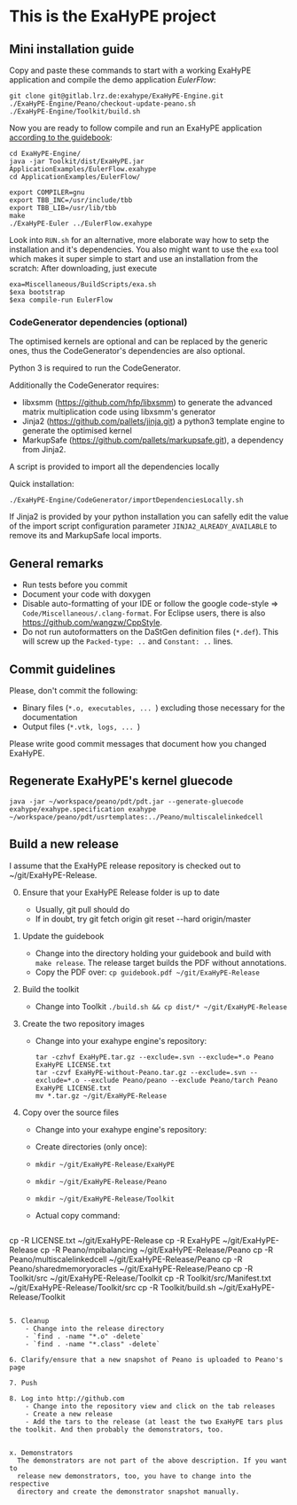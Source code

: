 # This is the ExaHyPE project #

## Mini installation guide ##

Copy and paste these commands to start with a working ExaHyPE application and compile the demo application _EulerFlow_:

    git clone git@gitlab.lrz.de:exahype/ExaHyPE-Engine.git
    ./ExaHyPE-Engine/Peano/checkout-update-peano.sh
    ./ExaHyPE-Engine/Toolkit/build.sh

Now you are ready to follow compile and run an ExaHyPE application [according to the guidebook](http://www5.in.tum.de/exahype/guidebook.pdf):

    cd ExaHyPE-Engine/
    java -jar Toolkit/dist/ExaHyPE.jar ApplicationExamples/EulerFlow.exahype
    cd ApplicationExamples/EulerFlow/
    
    export COMPILER=gnu
    export TBB_INC=/usr/include/tbb
    export TBB_LIB=/usr/lib/tbb
    make
    ./ExaHyPE-Euler ../EulerFlow.exahype

Look into `RUN.sh` for an alternative, more elaborate way how to setp the installation and it's dependencies. You also might want to use the `exa` tool which makes it super simple to start and use an installation from the scratch: After downloading, just execute

    exa=Miscellaneous/BuildScripts/exa.sh 
    $exa bootstrap
    $exa compile-run EulerFlow

### CodeGenerator dependencies (optional) ###

The optimised kernels are optional and can be replaced by the generic ones, thus the CodeGenerator's dependencies are also optional.

Python 3 is required to run the CodeGenerator.

Additionally the CodeGenerator requires:

* libxsmm (https://github.com/hfp/libxsmm) to generate the advanced matrix multiplication code using libxsmm's generator
* Jinja2 (https://github.com/pallets/jinja.git) a python3 template engine to generate the optimised kernel
* MarkupSafe (https://github.com/pallets/markupsafe.git), a dependency from Jinja2.

A script is provided to import all the dependencies locally

Quick installation:

    ./ExaHyPE-Engine/CodeGenerator/importDependenciesLocally.sh 

If Jinja2 is provided by your python installation you can safelly edit the value of the import script configuration parameter ``JINJA2_ALREADY_AVAILABLE`` to remove its and MarkupSafe local imports.


## General remarks ##

* Run tests before you commit
* Document your code with doxygen
* Disable auto-formatting of your IDE or follow the google code-style => `Code/Miscellaneous/.clang-format`. For Eclipse users, there is also https://github.com/wangzw/CppStyle.
* Do not run autoformatters on the DaStGen definition files (`*.def`). This will screw up the `Packed-type: ..` and `Constant: ..` lines.


## Commit guidelines ##

Please, don't commit the following:
    
* Binary files (`*.o, executables, ... `) excluding those necessary for the documentation 
* Output files (`*.vtk, logs, ... `)

Please write good commit messages that document how you changed ExaHyPE.


## Regenerate ExaHyPE's kernel gluecode ##
 
```
java -jar ~/workspace/peano/pdt/pdt.jar --generate-gluecode exahype/exahype.specification exahype ~/workspace/peano/pdt/usrtemplates:../Peano/multiscalelinkedcell
```


## Build a new release ##

I assume that the ExaHyPE release repository is checked out to ~/git/ExaHyPE-Release.

0. Ensure that your ExaHyPE Release folder is up to date 
   - Usually, git pull should do 
   - If in doubt, try
     git fetch origin
     git reset --hard origin/master
     
1. Update the guidebook
    - Change into the directory holding your guidebook and build with `make release`.
      The release target builds the PDF without annotations.
    - Copy the PDF over: `cp guidebook.pdf ~/git/ExaHyPE-Release`

2. Build the toolkit
    - Change into Toolkit
      `./build.sh && cp dist/* ~/git/ExaHyPE-Release`

3. Create the two repository images
   - Change into your exahype engine's repository:

     ```
     tar -czhvf ExaHyPE.tar.gz --exclude=.svn --exclude=*.o Peano ExaHyPE LICENSE.txt 
     tar -czvf ExaHyPE-without-Peano.tar.gz --exclude=.svn --exclude=*.o --exclude Peano/peano --exclude Peano/tarch Peano ExaHyPE LICENSE.txt 
     mv *.tar.gz ~/git/ExaHyPE-Release
     ```

4. Copy over the source files
    - Change into your exahype engine's repository:
    - Create directories (only once):
    - `mkdir ~/git/ExaHyPE-Release/ExaHyPE`
    - `mkdir ~/git/ExaHyPE-Release/Peano`
    - `mkdir ~/git/ExaHyPE-Release/Toolkit`
    - Actual copy command:

      ```
cp -R LICENSE.txt ~/git/ExaHyPE-Release
cp -R ExaHyPE ~/git/ExaHyPE-Release
cp -R Peano/mpibalancing ~/git/ExaHyPE-Release/Peano
cp -R Peano/multiscalelinkedcell ~/git/ExaHyPE-Release/Peano
cp -R Peano/sharedmemoryoracles ~/git/ExaHyPE-Release/Peano
cp -R Toolkit/src ~/git/ExaHyPE-Release/Toolkit
cp -R Toolkit/src/Manifest.txt ~/git/ExaHyPE-Release/Toolkit/src
cp -R Toolkit/build.sh ~/git/ExaHyPE-Release/Toolkit
```

5. Cleanup
    - Change into the release directory
    - `find . -name "*.o" -delete`
    - `find . -name "*.class" -delete`

6. Clarify/ensure that a new snapshot of Peano is uploaded to Peano's page

7. Push 

8. Log into http://github.com
    - Change into the repository view and click on the tab releases
    - Create a new release
    - Add the tars to the release (at least the two ExaHyPE tars plus the toolkit. And then probably the demonstrators, too.


x. Demonstrators
  The demonstrators are not part of the above description. If you want to 
  release new demonstrators, too, you have to change into the respective 
  directory and create the demonstrator snapshot manually.
  
